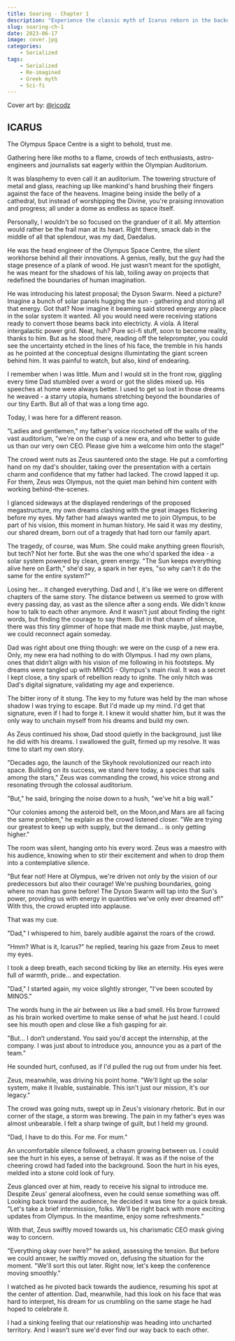 ```yaml
---
title: Soaring - Chapter 1
description: "Experience the classic myth of Icarus reborn in the backdrop of star-faring utopia. In Soaring, ambition takes flgith beyond earthly boundaries. Witness the monumental triumphs and catastrophic price of unchecked dreams in the faceless vastness of space."
slug: soaring-ch-1
date: 2023-06-17
image: cover.jpg
categories:
    - Serialized
tags:
    - Serialized
    - Re-imagined
    - Greek myth
    - Sci-fi
---
```


Cover art by: [@ricodz](https://www.deviantart.com/ricodz/art/A-World-Away-761011373)

## ICARUS 

The Olympus Space Centre is a sight to behold, trust me.

Gathering here like moths to a flame, crowds of tech enthusiasts, astro-engineers and journalists sat eagerly within the Olympian Auditorium. 

It was blasphemy to even call it an auditorium. The towering structure of metal and glass, reaching up like mankind's hand brushing their fingers against the face of the heavens. Imagine being inside the belly of a cathedral, but instead of worshipping the Divine, you're praising innovation and progress; all under a dome as endless as space itself. 

Personally, I wouldn't be so focused on the granduer of it all. My attention would rather be the frail man at its heart. Right there, smack dab in the middle of all that splendour, was my dad, Daedalus.

He was the head engineer of the Olympus Space Centre, the silent workhorse behind all their innovations. A genius, really, but the guy had the stage presence of a plank of wood. He just wasn’t meant for the spotlight, he was meant for the shadows of his lab, toiling away on projects that redefined the boundaries of human imagination.

He was introducing his latest proposal; the Dyson Swarm. Need a picture? Imagine a bunch of solar panels hugging the sun - gathering and storing all that energy. Got that? Now imagine it beaming said stored energy any place in the solar system it wanted. All you would need were receiving stations ready to convert those beams back into electricty. A viola. A literal intergalactic power grid. Neat, huh? Pure sci-fi stuff, soon to become reality, thanks to him. But as he stood there, reading off the teleprompter, you could see the uncertainty etched in the lines of his face, the tremble in his hands as he pointed at the conceptual designs illumintating the giant screen behind him. It was painful to watch, but also, kind of endearing.

I remember when I was little. Mum and I would sit in the front row, giggling every time Dad stumbled over a word or got the slides mixed up. His speeches at home were always better. I used to get so lost in those dreams he weaved - a starry utopia, humans stretching beyond the boundaries of our tiny Earth. But all of that was a long time ago.

Today, I was here for a different reason.

"Ladies and gentlemen," my father's voice ricocheted off the walls of the vast auditorium, "we're on the cusp of a new era, and who better to guide us than our very own CEO. Please give him a welcome him onto the stage!"

The crowd went nuts as Zeus sauntered onto the stage. He put a comforting hand on my dad's shoulder, taking over the presentation with a certain charm and confidence that my father had lacked. The crowd lapped it up. For them, Zeus *was* Olympus, not the quiet man behind him content with working behind-the-scenes.

I glanced sideways at the displayed renderings of the proposed megastructure, my own dreams clashing with the great images flickering before my eyes. My father had always wanted me to join Olympus, to be part of his vision, this moment in human history. He said it was my destiny, our shared dream, born out of a tragedy that had torn our family apart.

The tragedy, of course, was Mum. She could make anything green flourish, but tech? Not her forte. But she was the one who'd sparked the idea - a solar system powered by clean, green energy. "The Sun keeps everything alive here on Earth," she'd say, a spark in her eyes, "so why can't it do the same for the entire system?"

Losing her... it changed everything. Dad and I, it's like we were on different chapters of the same story. The distance between us seemed to grow with every passing day, as vast as the silence after a song ends. We didn't know how to talk to each other anymore. And it wasn't just about finding the right words, but finding the courage to say them. But in that chasm of silence, there was this tiny glimmer of hope that made me think maybe, just maybe, we could reconnect again someday.

Dad was right about one thing though: we were on the cusp of a new era. Only, my new era had nothing to do with Olympus. I had my own plans, ones that didn’t align with his vision of me following in his footsteps. My dreams were tangled up with MINOS - Olympus's main rival. It was a secret I kept close, a tiny spark of rebellion ready to ignite. The only hitch was Dad's digital signature, validating my age and experience.

The bitter irony of it stung. The key to my future was held by the man whose shadow I was trying to escape. But I'd made up my mind. I'd get that signature, even if I had to forge it. I knew it would shatter him, but it was the only way to unchain myself from his dreams and build my own.

As Zeus continued his show, Dad stood quietly in the background, just like he did with his dreams. I swallowed the guilt, firmed up my resolve. It was time to start my own story.

"Decades ago, the launch of the Skyhook revolutionized our reach into space. Building on its success, we stand here today, a species that sails among the stars," Zeus was commanding the crowd, his voice strong and resonating through the colossal auditorium.

"But," he said, bringing the noise down to a hush, "we've hit a big wall."

"Our colonies among the asteroid belt, on the Moon,and Mars are all facing the same problem," he explain as the crowd listened closer. "We are trying our greatest to keep up with supply, but the demand... is only getting higher."

The room was silent, hanging onto his every word. Zeus was a maestro with his audience, knowing when to stir their excitement and when to drop them into a contemplative silence.

"But fear not! Here at Olympus, we're driven not only by the vision of our predecessors but also their courage! We're pushing boundaries, going where no man has gone before! The Dyson Swarm will tap into the Sun's power, providing us with energy in quantities we've only ever dreamed of!" With this, the crowd erupted into applause.

That was my cue.

"Dad," I whispered to him, barely audible against the roars of the crowd.

"Hmm? What is it, Icarus?" he replied, tearing his gaze from Zeus to meet my eyes.

I took a deep breath, each second ticking by like an eternity. His eyes were full of warmth, pride... and expectation.

"Dad," I started again, my voice slightly stronger, "I've been scouted by MINOS."

The words hung in the air between us like a bad smell. His brow furrowed as his brain worked overtime to make sense of what he just heard. I could see his mouth open and close like a fish gasping for air.

"But... I don’t understand. You said you'd accept the internship, at the company. I was just about to introduce you, announce you as a part of the team."

He sounded hurt, confused, as if I'd pulled the rug out from under his feet. 

Zeus, meanwhile, was driving his point home. "We'll light up the solar system, make it livable, sustainable. This isn't just our mission, it's our legacy."

The crowd was going nuts, swept up in Zeus's visionary rhetoric. But in our corner of the stage, a storm was brewing. The pain in my father's eyes was almost unbearable. I felt a sharp twinge of guilt, but I held my ground.

"Dad, I have to do this. For me. For mum."

An uncomfortable silence followed, a chasm growing between us. I could see the hurt in his eyes, a sense of betrayal. It was as if the noise of the cheering crowd had faded into the background. Soon the hurt in his eyes, melded into a stone cold look of fury.

Zeus glanced over at him, ready to receive his signal to introduce me. Despite Zeus' general aloofness, even he could sense something was off. Looking back toward the audience, he decided it was time for a quick break. "Let's take a brief intermission, folks. We'll be right back with more exciting updates from Olympus. In the meantime, enjoy some refreshments."

With that, Zeus swiftly moved towards us, his charismatic CEO mask giving way to concern. 

"Everything okay over here?" he asked, assessing the tension. But before we could answer, he swiftly moved on, defusing the situation for the moment. "We'll sort this out later. Right now, let's keep the conference moving smoothly."

I watched as he pivoted back towards the audience, resuming his spot at the center of attention. Dad, meanwhile, had this look on his face that was hard to interpret, his dream for us crumbling on the same stage he had hoped to celebrate it.

I had a sinking feeling that our relationship was heading into uncharted territory. And I wasn't sure we'd ever find our way back to each other.


